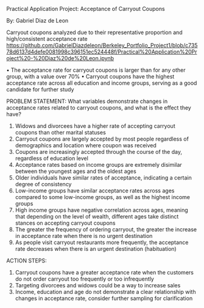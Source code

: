 Practical Application Project: Acceptance of Carryout Coupons

By: Gabriel Diaz de Leon

Carryout coupons analyzed due to their representative proportion and high/consistent acceptance rate
https://github.com/GabrielDiazdeleon/Berkeley_Portfolio_Project1/blob/c73578d6137d4defe0081998c396151ec524448f/Practical%20Application%20Project%20-%20Diaz%20de%20Leon.ipynb

•	The acceptance rate for carryout coupons is larger than for any other group, with a value over 70%
•	Carryout coupons have the highest acceptance rate across all education and income groups, serving as a good candidate for further study


PROBLEM STATEMENT: 
What variables demonstrate changes in acceptance rates related to carryout coupons, and what is the effect they have?

1)	Widows and divorcees have a higher rate of accepting carryout coupons than other marital statuses
2)	Carryout coupons are largely accepted by most people regardless of demographics and location where coupon was received
3)	Coupons are increasingly accepted through the course of the day, regardless of education level
4)	Acceptance rates based on income groups are extremely disimilar between the youngest ages and the oldest ages
5)	Older individuals have similar rates of acceptance, indicating a certain degree of consistency
6)	Low-income groups have similar acceptance rates across ages compared to some low-income groups, as well as the highest income groups
7)	High income groups have negative correlation across ages, meaning that depending on the level of wealth, different ages take distinct stances on accepting carryout coupons
8)	The greater the frequency of ordering carryout, the greater the increase in acceptance rate when there is no urgent destination
9)	As people visit carryout restaurants more frequently, the acceptance rate decreases when there is an urgent destination (habituation)

ACTION STEPS:
1) Carryout coupons have a greater acceptance rate when the customers do not order carryout too frequently or too infrequently
2) Targeting divorcees and widows could be a way to increase sales
3) Income, education and age do not demonstrate a clear relationship with changes in acceptance rate, consider further sampling for clarification
